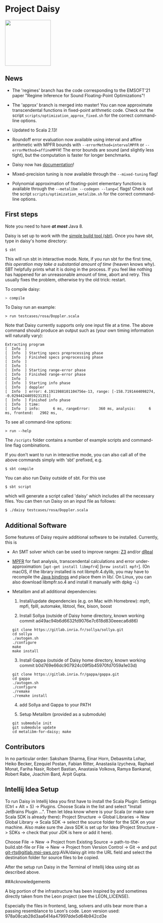 # Project Daisy

<img src="https://people.mpi-sws.org/~eva/daisy_logo.jpg" width="150">

## News

  * The 'regimes' branch has the code corresponding to the EMSOFT'21 paper "Regime Inference for Sound Floating-Point Optimizations"!

  * The 'approx' branch is merged into master! You can now approximate transcendental functions in fixed-point arithmetic code. Check out the script `scripts/optimization_approx_fixed.sh` for the correct command-line options.

  * Updated to Scala 2.13!

  * Roundoff error evaluation now available using interval and affine arithmetic with MPFR bounds with `--errorMethod=intervalMPFR` or `--errorMethod=affineMPFR`! The error bounds are sound (and slightly less tight), but the computation is faster for longer benchmarks.

  * Daisy now has [documentation](doc/documentation.md)!

  * Mixed-precision tuning is now available through the `--mixed-tuning` flag!

  * Polynomial approximation of floating-point elementary functions is available through the `--metalibm --codegen --lang=C` flags! Check out the script `scripts/optimization_metalibm.sh` for the correct command-line options.

## First steps

Note you need to have ***at most*** Java 8.

Daisy is set up to work with the [simple build tool (sbt)](http://www.scala-sbt.org/).
Once you have sbt, type in daisy's home directory:
```
$ sbt
```
This will run sbt in interactive mode. Note, if you run sbt for the first time,
*this operation may take a substantial amount of time* (heaven knows why). SBT helpfully
prints what it is doing in the process. If you feel like nothing has happened for an unreasonable
amount of time, abort and retry. This usually fixes the problem, otherwise try the old trick: restart.

To compile daisy:
```bash
> compile
```

To Daisy run an example:
```
> run testcases/rosa/Doppler.scala
```
Note that Daisy currently supports only one input file at a time.
The above command should produce an output such as (your own timing information will naturally vary):
```
Extracting program
[  Info  ]
[  Info  ] Starting specs preprocessing phase
[  Info  ] Finished specs preprocessing phase
[  Info  ]
[  Info  ]
[  Info  ] Starting range-error phase
[  Info  ] Finished range-error phase
[  Info  ]
[  Info  ] Starting info phase
[  Info  ] doppler
[  Info  ] error: 4.1911988101104756e-13, range: [-158.7191444098274, -0.02944244059231351]
[  Info  ] Finished info phase
[  Info  ] time:
[  Info  ] info:      6 ms, rangeError:    360 ms, analysis:      6 ms, frontend:   2902 ms,
```


To see all command-line options:
```
> run --help
```

The `/scripts` folder contains a number of example scripts and command-line flag combinations.


If you don't want to run in interactive mode, you can also call all of the above
commands simply with 'sbt' prefixed, e.g.
```
$ sbt compile
```

You can also run Daisy outside of sbt. For this use
```
$ sbt script
```
which will generate a script called 'daisy' which includes all the necessary files.
You can then run Daisy on an input file as follows:
```bash
$ ./daisy testcases/rosa/Doppler.scala
```

## Additional Software

Some features of Daisy require additional software to be installed.
Currently, this is

* An SMT solver which can be used to improve ranges: [Z3](https://github.com/Z3Prover/z3) and/or [dReal](https://github.com/dreal/dreal3)

* [MPFR](http://www.mpfr.org/) for fast analysis, transcendental calculations and error under-approximation: \[`apt-get install libmpfr4`\]  \[`brew install mpfr`\].
    (On macOS, if the library installed is not libmpfr.4.dylib, you may have to recompile the [Java bindings](https://github.com/kframework/mpfr-java) and place them in lib/. On Linux, you can also download libmpfr.so.4 and install it manually with dpkg -i.)

* Metalibm and all additional dependencies:

  1. Install/update dependencies (e.g. on Mac with Homebrew):
    mpfr, mpfi, fplll, automake, libtool, flex, bison, boost

  2. Install Sollya (outside of Daisy home directory, known working commit ad49ac94b6d6632fd9076e7c618d830eeeca6d86)
    ```
    git clone https://gitlab.inria.fr/sollya/sollya.git
    cd sollya
    ./autogen.sh
    ./configure
    make
    make install
    ```

  3. Install Gappa (outside of Daisy home directory, known working commit b0d769e66dc907924c09f5b45970fd7059a1e03d)
    ```
    git clone https://gitlab.inria.fr/gappa/gappa.git
    cd gappa
    ./autogen.sh
    ./configure
    ./remake
    ./remake install
    ```

  4. add Sollya and Gappa to your PATH

  5. Setup Metalibm (provided as a submodule)
   ```
   git submodule init
   git submodule update
   cd metalibm-for-daisy; make
   ```

## Contributors

In no particular order: Saksham Sharma, Einar Horn, Debasmita Lohar, Heiko Becker, Ezequiel Postan,
Fabian Ritter, Anastasiia Izycheva, Raphael Monat, Fariha Nasir, Robert Bastian, Anastasia Volkova,
Ramya Bankanal, Robert Rabe, Joachim Bard, Arpit Gupta.

## Intellij Idea Setup

To run Daisy in Intellij Idea you first have to install the Scala Plugin: Settings (Ctrl + Alt + S) -> Plugins.
Choose Scala in the list and select "Install JetBrains Plugin ...".
Then let Idea know where is your Scala (or make sure Scala SDK is already there): Project Structure -> Global Libraries -> New Global Library -> Scala SDK -> select the source folder for the SDK on your machine.
Also make sure the Java SDK is set up for Idea (Project Structure -> SDKs -> check that your JDK is here or add it here).

Choose File -> New -> Project from Existing Source -> path-to-the-build.sbt-file
or
File -> New -> Project from Version Control -> Git -> and put git-rts@gitlab.mpi-sws.org:AVA/daisy.git into the URL field and
select the destination folder for source files to be copied.

After the setup run Daisy in the Terminal of Intellij Idea using sbt as described above.

##Acknowledgements

A big portion of the infrastructure has been inspired by and sometimes
directly taken from the Leon project (see the LEON_LICENSE).

Especially the files in frontend, lang, solvers and utils bear more than
a passing resemblance to Leon's code.
Leon version used: 978a08cab28d3aa6414a47997dde5d64b942cd3e


